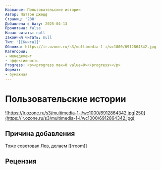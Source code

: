 ```yaml
---
Название: Пользовательские истории
Автор: Паттон Джефф
Страниц: '288'
Добавлена в базу: 2025-04-13
Прочитана: false
Начал читать: null
Закончил читать: null
Тип: '[[Книга]]'
Обложка: https://ir.ozone.ru/s3/multimedia-1-i/wc1000/6912864342.jpg
Категории:
- менеджмент
- эффективность
Progress: <p><progress max=0 value=0></progress></p>
Формат:
- бумажная
---
```

# Пользовательские истории

![https://ir.ozone.ru/s3/multimedia-1-i/wc1000/6912864342.jpg|250](https://ir.ozone.ru/s3/multimedia-1-i/wc1000/6912864342.jpg)

## Причина добавления

Тоже советовал Лев, делаем [[rroom]]

## Рецензия